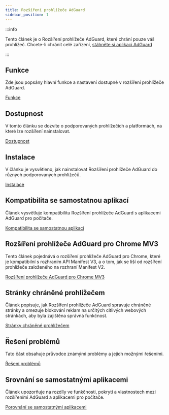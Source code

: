 ```yaml
---
title: Rozšíření prohlížeče AdGuard
sidebar_position: 1
---
```


:::info

Tento článek je o Rozšíření prohlížeče AdGuard, které chrání pouze váš prohlížeč. Chcete-li chránit celé zařízení, [stáhněte si aplikaci AdGuard](https://adguard.com/download.html?auto=true)

:::

## Funkce

Zde jsou popsány hlavní funkce a nastavení dostupné v rozšíření prohlížeče AdGuard.

[Funkce](/adguard-browser-extension/features)

## Dostupnost

V tomto článku se dozvíte o podporovaných prohlížečích a platformách, na které lze rozšíření nainstalovat.

[Dostupnost](/adguard-browser-extension/availability)

## Instalace

V článku je vysvětleno, jak nainstalovat Rozšíření prohlížeče AdGuard do různých podporovaných prohlížečů.

[Instalace](/adguard-browser-extension/installation)

## Kompatibilita se samostatnou aplikací

Článek vysvětluje kompatibilitu Rozšíření prohlížeče AdGuard s aplikacemi AdGuard pro počítače.

[Kompatibilita se samostatnou aplikací](/adguard-browser-extension/compatibility)

## Rozšíření prohlížeče AdGuard pro Chrome MV3

Tento článek pojednává o rozšíření prohlížeče AdGuard pro Chrome, které je kompatibilní s rozhraním API Manifest V3, a o tom, jak se liší od rozšíření prohlížeče založeného na rozhraní Manifest V2.

[Rozšíření prohlížeče AdGuard pro Chrome MV3](/adguard-browser-extension/mv3-version/)

## Stránky chráněné prohlížečem

Článek popisuje, jak Rozšíření prohlížeče AdGuard spravuje chráněné stránky a omezuje blokování reklam na určitých citlivých webových stránkách, aby byla zajištěna správná funkčnost.

[Stránky chráněné prohlížečem](/adguard-browser-extension/protected-pages)

## Řešení problémů

Tato část obsahuje průvodce známými problémy a jejich možnými řešeními.

[Řešení problémů](/adguard-browser-extension/solving-problems)

## Srovnání se samostatnými aplikacemi

Článek upozorňuje na rozdíly ve funkčnosti, pokrytí a vlastnostech mezi rozšířeními AdGuard a aplikacemi pro počítače.

[Porovnání se samostatnými aplikacemi](/adguard-browser-extension/comparison-standalone)

